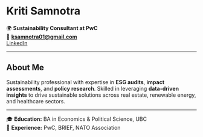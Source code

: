 # Kriti Samnotra

🌍 **Sustainability Consultant at PwC**  
📧 **ksamnotra01@gmail.com**  
[LinkedIn](https://www.linkedin.com/in/kriti-samnotra)

---

## About Me  
Sustainability professional with expertise in **ESG audits**, **impact assessments**, and **policy research**. Skilled in leveraging **data-driven insights** to drive sustainable solutions across real estate, renewable energy, and healthcare sectors.  

---

🎓 **Education:** BA in Economics & Political Science, UBC  
📂 **Experience:** PwC, BRIEF, NATO Association  
